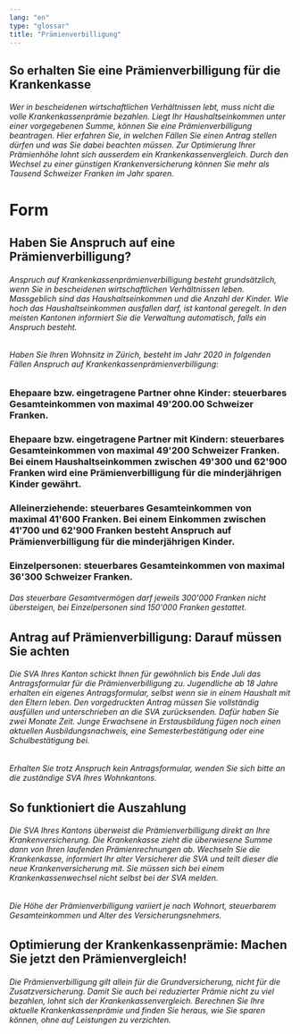 ```yaml
---
lang: "en"
type: "glossar"
title: "Prämienverbilligung"
---
```


## So erhalten Sie eine Prämienverbilligung für die Krankenkasse

###### Wer in bescheidenen wirtschaftlichen Verhältnissen lebt, muss nicht die volle Krankenkassenprämie bezahlen. Liegt Ihr Haushaltseinkommen unter einer vorgegebenen Summe, können Sie eine Prämienverbilligung beantragen. Hier erfahren Sie, in welchen Fällen Sie einen Antrag stellen dürfen und was Sie dabei beachten müssen. Zur Optimierung Ihrer Prämienhöhe lohnt sich ausserdem ein Krankenkassenvergleich. Durch den Wechsel zu einer günstigen Krankenversicherung können Sie mehr als Tausend Schweizer Franken im Jahr sparen.

# Form

## Haben Sie Anspruch auf eine Prämienverbilligung?

###### Anspruch auf Krankenkassenprämienverbilligung besteht grundsätzlich, wenn Sie in bescheidenen wirtschaftlichen Verhältnissen leben. Massgeblich sind das Haushaltseinkommen und die Anzahl der Kinder. Wie hoch das Haushaltseinkommen ausfallen darf, ist kantonal geregelt. In den meisten Kantonen informiert Sie die Verwaltung automatisch, falls ein Anspruch besteht.

###### Haben Sie Ihren Wohnsitz in Zürich, besteht im Jahr 2020 in folgenden Fällen Anspruch auf Krankenkassenprämienverbilligung:

### Ehepaare bzw. eingetragene Partner ohne Kinder: steuerbares Gesamteinkommen von maximal 49'200.00 Schweizer Franken.

### Ehepaare bzw. eingetragene Partner mit Kindern: steuerbares Gesamteinkommen von maximal 49'200 Schweizer Franken. Bei einem Haushaltseinkommen zwischen 49'300 und 62'900 Franken wird eine Prämienverbilligung für die minderjährigen Kinder gewährt.

### Alleinerziehende: steuerbares Gesamteinkommen von maximal 41'600 Franken. Bei einem Einkommen zwischen 41'700 und 62'900 Franken besteht Anspruch auf Prämienverbilligung für die minderjährigen Kinder.

### Einzelpersonen: steuerbares Gesamteinkommen von maximal 36'300 Schweizer Franken.

###### Das steuerbare Gesamtvermögen darf jeweils 300'000 Franken nicht übersteigen, bei Einzelpersonen sind 150'000 Franken gestattet.

## Antrag auf Prämienverbilligung: Darauf müssen Sie achten

###### Die SVA Ihres Kanton schickt Ihnen für gewöhnlich bis Ende Juli das Antragsformular für die Prämienverbilligung zu. Jugendliche ab 18 Jahre erhalten ein eigenes Antragsformular, selbst wenn sie in einem Haushalt mit den Eltern leben. Den vorgedruckten Antrag müssen Sie vollständig ausfüllen und unterschrieben an die SVA zurücksenden. Dafür haben Sie zwei Monate Zeit. Junge Erwachsene in Erstausbildung fügen noch einen aktuellen Ausbildungsnachweis, eine Semesterbestätigung oder eine Schulbestätigung bei.

###### Erhalten Sie trotz Anspruch kein Antragsformular, wenden Sie sich bitte an die zuständige SVA Ihres Wohnkantons.

## So funktioniert die Auszahlung

###### Die SVA Ihres Kantons überweist die Prämienverbilligung direkt an Ihre Krankenversicherung. Die Krankenkasse zieht die überwiesene Summe dann von Ihren laufenden Prämienrechnungen ab. Wechseln Sie die Krankenkasse, informiert Ihr alter Versicherer die SVA und teilt dieser die neue Krankenversicherung mit. Sie müssen sich bei einem Krankenkassenwechsel nicht selbst bei der SVA melden.

###### Die Höhe der Prämienverbilligung variiert je nach Wohnort, steuerbarem Gesamteinkommen und Alter des Versicherungsnehmers.

## Optimierung der Krankenkassenprämie: Machen Sie jetzt den Prämienvergleich!

###### Die Prämienverbilligung gilt allein für die Grundversicherung, nicht für die Zusatzversicherung. Damit Sie auch bei reduzierter Prämie nicht zu viel bezahlen, lohnt sich der Krankenkassenvergleich. Berechnen Sie Ihre aktuelle Krankenkassenprämie und finden Sie heraus, wie Sie sparen können, ohne auf Leistungen zu verzichten.
